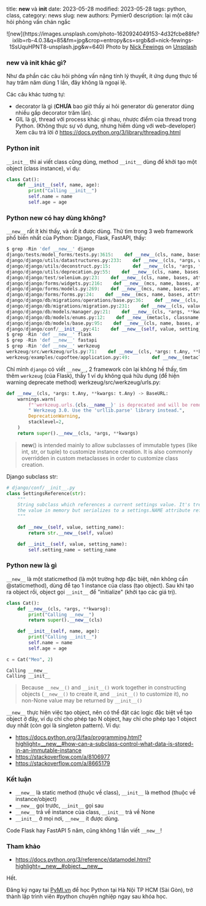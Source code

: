 title: __new__ và __init__
date: 2023-05-28
modified: 2023-05-28
tags: python, class,
category: news
slug: new
authors: Pymier0
description: lại một câu hỏi phỏng vấn chán ngắc

<center>
![new](https://images.unsplash.com/photo-1620924049153-4d32fcbe88fe?ixlib=rb-4.0.3&q=85&fm=jpg&crop=entropy&cs=srgb&dl=nick-fewings-1SsUquHPNT8-unsplash.jpg&w=640)
Photo by <a href="https://unsplash.com/@jannerboy62?utm_source=unsplash&utm_medium=referral&utm_content=creditCopyText">Nick Fewings</a> on <a href="https://unsplash.com/photos/1SsUquHPNT8?utm_source=unsplash&utm_medium=referral&utm_content=creditCopyText">Unsplash</a>
</center>

### __new__ và __init__ khác gì?
Như đa phần các câu hỏi phỏng vấn nặng tính lý thuyết, ít ứng dụng thực tế hay trăm năm dùng 1 lần, đây không là ngoại lệ.

Các câu khác tương tự:

- decorator là gì (**CHƯA** bao giờ thấy ai hỏi generator dù generator dùng nhiều gấp decorator trăm lần).
- GIL là gì, thread với process khác gì nhau, nhược điểm của thread trong Python. (Không thực sự vô dụng, nhưng hiếm dùng với web-developer) Xem câu trả lời ở <https://docs.python.org/3/library/threading.html>

### Python __init__
`__init__` thì ai viết class cũng dùng, method `__init__` dùng để khởi tạo một object (class instance), ví dụ:

```py
class Cat():
    def __init__(self, name, age):
        print("Calling __init__")
        self.name = name
        self.age = age
```

### Python __new__ có hay dùng không?
`__new__` rất ít khi thấy, và rất ít được dùng. Thử tìm trong 3 web framework phổ biến nhất của Python: Django, Flask, FastAPI, thấy:

```py
$ grep -Rin 'def __new__' django
django/tests/model_forms/tests.py:3615:    def __new__(cls, name, bases, attrs):
django/django/utils/datastructures.py:233:    def __new__(cls, *args, warning="ImmutableList object is immutable.", **kwargs):
django/django/utils/deconstruct.py:15:        def __new__(cls, *args, **kwargs):
django/django/utils/deprecation.py:55:    def __new__(cls, name, bases, attrs):
django/django/test/selenium.py:23:    def __new__(cls, name, bases, attrs):
django/django/forms/widgets.py:216:    def __new__(mcs, name, bases, attrs):
django/django/forms/models.py:269:    def __new__(mcs, name, bases, attrs):
django/django/forms/forms.py:24:    def __new__(mcs, name, bases, attrs):
django/django/db/migrations/operations/base.py:36:    def __new__(cls, *args, **kwargs):
django/django/db/migrations/migration.py:231:    def __new__(cls, value, setting):
django/django/db/models/manager.py:21:    def __new__(cls, *args, **kwargs):
django/django/db/models/enums.py:12:    def __new__(metacls, classname, bases, classdict, **kwds):
django/django/db/models/base.py:95:    def __new__(cls, name, bases, attrs, **kwargs):
django/django/conf/__init__.py:41:    def __new__(self, value, setting_name):
$ grep -Rin 'def __new__' flask
$ grep -Rin 'def __new__' fastapi
$ grep -Rin 'def __new__' werkzeug
werkzeug/src/werkzeug/urls.py:71:    def __new__(cls, *args: t.Any, **kwargs: t.Any) -> BaseURL:
werkzeug/examples/cupoftee/application.py:49:        def __new__(metacls, name, this_bases, d):
```

Chỉ mình `django` có viết `__new__`, 2 framework còn lại không hề thấy, tìm thêm `werkzeug` (của Flask), thấy 1 ví dụ không quá hữu dụng (để hiện warning deprecate method) werkzeug/src/werkzeug/urls.py:

```py
def __new__(cls, *args: t.Any, **kwargs: t.Any) -> BaseURL:
    warnings.warn(
        f"'werkzeug.urls.{cls.__name__}' is deprecated and will be removed in"
        " Werkzeug 3.0. Use the 'urllib.parse' library instead.",
        DeprecationWarning,
        stacklevel=2,
    )
    return super().__new__(cls, *args, **kwargs)
```

> __new__() is intended mainly to allow subclasses of immutable types (like int, str, or tuple) to customize instance creation. It is also commonly overridden in custom metaclasses in order to customize class creation.

Django subclass str:

```py
# django/conf/__init__.py
class SettingsReference(str):
    """
    String subclass which references a current settings value. It's treated as
    the value in memory but serializes to a settings.NAME attribute reference.
    """

    def __new__(self, value, setting_name):
        return str.__new__(self, value)

    def __init__(self, value, setting_name):
        self.setting_name = setting_name
```

### Python __new__ là gì
`__new__` là một staticmethod (là một trường hợp đặc biệt, nên không cần @staticmethod), dùng để tạo 1 instance của class (tạo object). Sau khi tạo ra object rồi, object gọi `__init__` để "initialize" (khởi tạo các giá trị).

```py
class Cat():
    def __new__(cls, *args, **kwarsg):
        print("Calling __new__")
        return super().__new__(cls)

    def __init__(self, name, age):
        print("Calling __init__")
        self.name = name
        self.age = age

c = Cat("Meo", 2)
```

```
Calling __new__
Calling __init__
```

> Because `__new__()` and `__init__()` work together in constructing objects (`__new__()` to create it, and `__init__()` to customize it), no non-None value may be returned by `__init__()`

`__new__` thực hiện việc tạo object, nên có thể đặt các logic đặc biệt về tạo object ở đây, ví dụ chỉ cho phép tạo N object, hay chỉ cho phép tạo 1 object duy nhất (còn gọi là singleton pattern). Ví dụ:

- <https://docs.python.org/3/faq/programming.html?highlight=__new__#how-can-a-subclass-control-what-data-is-stored-in-an-immutable-instance>
- <https://stackoverflow.com/a/8106977>
- <https://stackoverflow.com/a/8665179>

### Kết luận
- `__new__` là static method (thuộc về class), `__init__` là method (thuộc về instance/object)
- `__new__` gọi trước, `__init__` gọi sau
- `__new__` trả về instance của class, `__init__` trả về None
- `__init__` ở mọi nơi, `__new__` ít được dùng.

Code Flask hay FastAPI 5 năm, cũng không 1 lần viết `__new__`!

### Tham khảo
- <https://docs.python.org/3/reference/datamodel.html?highlight=__new__#object.__new__>

Hết.

Đăng ký ngay tại [PyMI.vn](https://pymi.vn) để học Python tại Hà Nội TP HCM (Sài Gòn),
trở thành lập trình viên #python chuyên nghiệp ngay sau khóa học.
